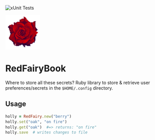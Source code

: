 ![xUnit Tests](https://github.com/Ifiht/RedFairyBook/actions/workflows/ruby.yml/badge.svg)

<img src="https://raw.githubusercontent.com/Ifiht/RedFairyBook/main/resources/dhl2_rose_by_Rasgar.png" width="109" height="109">

# RedFairyBook
Where to store all these secrets? Ruby library to store & retrieve user preferences/secrets in the `$HOME/.config` directory.

## Usage
```ruby
holly = RedFairy.new("berry")
holly.set("oak", "on fire")
holly.get("oak")  #=> returns: "on fire"
holly.save  # writes changes to file
```
